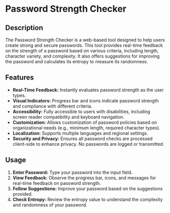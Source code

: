 # Password Strength Checker

## Description

The Password Strength Checker is a web-based tool designed to help users create strong and secure passwords. This tool provides real-time feedback on the strength of a password based on various criteria, including length, character variety, and complexity. It also offers suggestions for improving the password and calculates its entropy to measure its randomness.

## Features

- **Real-Time Feedback:** Instantly evaluates password strength as the user types.
- **Visual Indicators:** Progress bar and icons indicate password strength and compliance with different criteria.
- **Accessibility:** Fully accessible to users with disabilities, including screen reader compatibility and keyboard navigation.
- **Customization:** Allows customization of password policies based on organizational needs (e.g., minimum length, required character types).
- **Localization:** Supports multiple languages and regional settings.
- **Security and Privacy:** Ensures all password checks are processed client-side to enhance privacy. No passwords are logged or transmitted.

## Usage

1. **Enter Password:** Type your password into the input field.
2. **View Feedback:** Observe the progress bar, icons, and messages for real-time feedback on password strength.
3. **Follow Suggestions:** Improve your password based on the suggestions provided.
4. **Check Entropy:** Review the entropy value to understand the complexity and randomness of your password.
